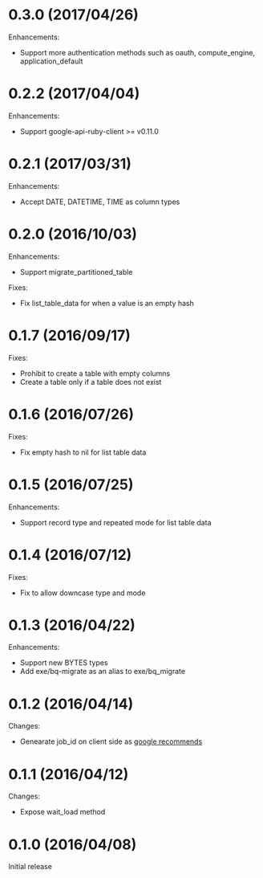 # 0.3.0 (2017/04/26)

Enhancements:

* Support more authentication methods such as oauth, compute_engine, application_default

# 0.2.2 (2017/04/04)

Enhancements:

* Support google-api-ruby-client >= v0.11.0

# 0.2.1 (2017/03/31)

Enhancements:

* Accept DATE, DATETIME, TIME as column types

# 0.2.0 (2016/10/03)

Enhancements:

* Support migrate_partitioned_table

Fixes:

* Fix list_table_data for when a value is an empty hash

# 0.1.7 (2016/09/17)

Fixes:

* Prohibit to create a table with empty columns
* Create a table only if a table does not exist

# 0.1.6 (2016/07/26)

Fixes:

* Fix empty hash to nil for list table data

# 0.1.5 (2016/07/25)

Enhancements:

* Support record type and repeated mode for list table data

# 0.1.4 (2016/07/12)

Fixes:

* Fix to allow downcase type and mode

# 0.1.3 (2016/04/22)

Enhancements:

* Support new BYTES types
* Add exe/bq-migrate as an alias to exe/bq_migrate

# 0.1.2 (2016/04/14)

Changes:

* Genearate job_id on client side as [google recommends](https://cloud.google.com/bigquery/docs/managing_jobs_datasets_projects#managingjobs)

# 0.1.1 (2016/04/12)

Changes:

* Expose wait_load method

# 0.1.0 (2016/04/08)

Initial release
